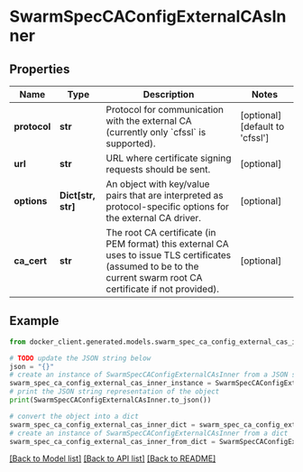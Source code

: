 # SwarmSpecCAConfigExternalCAsInner


## Properties

Name | Type | Description | Notes
------------ | ------------- | ------------- | -------------
**protocol** | **str** | Protocol for communication with the external CA (currently only &#x60;cfssl&#x60; is supported).  | [optional] [default to 'cfssl']
**url** | **str** | URL where certificate signing requests should be sent.  | [optional] 
**options** | **Dict[str, str]** | An object with key/value pairs that are interpreted as protocol-specific options for the external CA driver.  | [optional] 
**ca_cert** | **str** | The root CA certificate (in PEM format) this external CA uses to issue TLS certificates (assumed to be to the current swarm root CA certificate if not provided).  | [optional] 

## Example

```python
from docker_client.generated.models.swarm_spec_ca_config_external_cas_inner import SwarmSpecCAConfigExternalCAsInner

# TODO update the JSON string below
json = "{}"
# create an instance of SwarmSpecCAConfigExternalCAsInner from a JSON string
swarm_spec_ca_config_external_cas_inner_instance = SwarmSpecCAConfigExternalCAsInner.from_json(json)
# print the JSON string representation of the object
print(SwarmSpecCAConfigExternalCAsInner.to_json())

# convert the object into a dict
swarm_spec_ca_config_external_cas_inner_dict = swarm_spec_ca_config_external_cas_inner_instance.to_dict()
# create an instance of SwarmSpecCAConfigExternalCAsInner from a dict
swarm_spec_ca_config_external_cas_inner_from_dict = SwarmSpecCAConfigExternalCAsInner.from_dict(swarm_spec_ca_config_external_cas_inner_dict)
```
[[Back to Model list]](../README.md#documentation-for-models) [[Back to API list]](../README.md#documentation-for-api-endpoints) [[Back to README]](../README.md)



